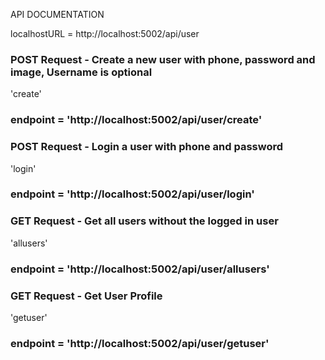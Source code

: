 API DOCUMENTATION 

localhostURL = http://localhost:5002/api/user
### POST Request - Create a new user with phone, password and image, Username is optional
'create'
### endpoint = 'http://localhost:5002/api/user/create'




### POST Request - Login a user with phone and password
'login'
### endpoint = 'http://localhost:5002/api/user/login'




### GET Request - Get all users without the logged in user
'allusers'
### endpoint = 'http://localhost:5002/api/user/allusers'




### GET Request - Get User Profile
'getuser'
### endpoint = 'http://localhost:5002/api/user/getuser'